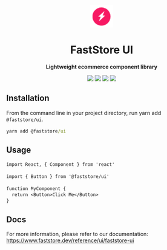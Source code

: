 <p align="center">
  <a href="https://faststore.dev">
    <img alt="Faststore" src="./static/logo.png" width="60" />
  </a>
</p>
<h1 align="center">
  FastStore UI
</h1>
<p align="center">
  <strong>
    Lightweight ecommerce component library
  </strong>
</p>

<div style="display: flex; justify-content: center; width: 100%">
  <a href="https://www.npmjs.com/package/@faststore/ui" style="padding: 0px 2px 0px 0px">
    <img src="https://badge.fury.io/js/%40faststore%2Fui.svg" />
  </a>
  <a href="https://bundlephobia.com/package/@faststore/ui" style="padding: 0px 2px 0px 2px">
    <img src="https://badgen.net/bundlephobia/minzip/@faststore/ui" />
  </a>
  <a href="https://bundlephobia.com/package/@faststore/ui" style="padding: 0px 2px 0px 2px">
    <img src="https://badgen.net/bundlephobia/tree-shaking/@faststore/ui" />
  </a>
  <a href="https://bundlephobia.com/package/@faststore/ui" style="padding: 0px 0px 0px 2px">
    <img src="https://badgen.net/bundlephobia/dependency-count/@faststore/ui" />
  </a>
</div>

## Installation

From the command line in your project directory, run yarn add `@faststore/ui`.

```cmd
yarn add @faststore/ui
```

## Usage

```tsx
import React, { Component } from 'react'

import { Button } from '@faststore/ui'

function MyComponent {
  return <Button>Click Me</Button>
}
```

## Docs

For more information, please refer to our documentation: https://www.faststore.dev/reference/ui/faststore-ui
